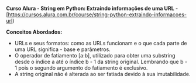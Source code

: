 **Curso Alura - String em Python: Extraindo informações de uma URL** - [https://cursos.alura.com.br/course/string-python-extraindo-informacoes-url)

**Conceitos Abordados:**

- URLs e seus formatos: como as URLs funcionam e o que cada parte de uma URL significa - base e parâmetros.
- O operador de fatiamento [a:b], utilizado para obter uma substring desde o índice a até o índice b - 1 da string original. Lembrando que b - 1 pois o segundo argumento do fatiamento é exclusivo.
- A string original não é alterada ao ser fatiada devido à sua imutabilidade.

